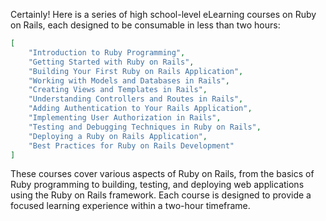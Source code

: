 Certainly! Here is a series of high school-level eLearning courses on Ruby on Rails, each designed to be consumable in less than two hours:

```json
[
    "Introduction to Ruby Programming",
    "Getting Started with Ruby on Rails",
    "Building Your First Ruby on Rails Application",
    "Working with Models and Databases in Rails",
    "Creating Views and Templates in Rails",
    "Understanding Controllers and Routes in Rails",
    "Adding Authentication to Your Rails Application",
    "Implementing User Authorization in Rails",
    "Testing and Debugging Techniques in Ruby on Rails",
    "Deploying a Ruby on Rails Application",
    "Best Practices for Ruby on Rails Development"
]
```

These courses cover various aspects of Ruby on Rails, from the basics of Ruby programming to building, testing, and deploying web applications using the Ruby on Rails framework. Each course is designed to provide a focused learning experience within a two-hour timeframe.